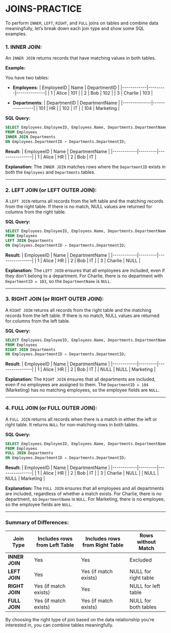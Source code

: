 # JOINS-PRACTICE
To perform `INNER`, `LEFT`, `RIGHT`, and `FULL` joins on tables and combine data meaningfully, let’s break down each join type and show some SQL examples.

### 1. **INNER JOIN**:
An `INNER JOIN` returns records that have matching values in both tables.

**Example:**

You have two tables:

- **Employees**:
  | EmployeeID | Name    | DepartmentID |
  |------------|---------|--------------|
  | 1          | Alice   | 101          |
  | 2          | Bob     | 102          |
  | 3          | Charlie | 103          |

- **Departments**:
  | DepartmentID | DepartmentName |
  |--------------|----------------|
  | 101          | HR             |
  | 102          | IT             |
  | 104          | Marketing      |

**SQL Query:**
```sql
SELECT Employees.EmployeeID, Employees.Name, Departments.DepartmentName
FROM Employees
INNER JOIN Departments
ON Employees.DepartmentID = Departments.DepartmentID;
```

**Result:**
| EmployeeID | Name    | DepartmentName |
|------------|---------|----------------|
| 1          | Alice   | HR             |
| 2          | Bob     | IT             |

**Explanation:**
The `INNER JOIN` matches rows where the `DepartmentID` exists in both the `Employees` and `Departments` tables.

---

### 2. **LEFT JOIN** (or **LEFT OUTER JOIN**):
A `LEFT JOIN` returns all records from the left table and the matching records from the right table. If there is no match, NULL values are returned for columns from the right table.

**SQL Query:**
```sql
SELECT Employees.EmployeeID, Employees.Name, Departments.DepartmentName
FROM Employees
LEFT JOIN Departments
ON Employees.DepartmentID = Departments.DepartmentID;
```

**Result:**
| EmployeeID | Name    | DepartmentName |
|------------|---------|----------------|
| 1          | Alice   | HR             |
| 2          | Bob     | IT             |
| 3          | Charlie | NULL           |

**Explanation:**
The `LEFT JOIN` ensures that all employees are included, even if they don't belong to a department. For Charlie, there is no department with `DepartmentID = 103`, so the `DepartmentName` is `NULL`.

---

### 3. **RIGHT JOIN** (or **RIGHT OUTER JOIN**):
A `RIGHT JOIN` returns all records from the right table and the matching records from the left table. If there is no match, NULL values are returned for columns from the left table.

**SQL Query:**
```sql
SELECT Employees.EmployeeID, Employees.Name, Departments.DepartmentName
FROM Employees
RIGHT JOIN Departments
ON Employees.DepartmentID = Departments.DepartmentID;
```

**Result:**
| EmployeeID | Name    | DepartmentName |
|------------|---------|----------------|
| 1          | Alice   | HR             |
| 2          | Bob     | IT             |
| NULL       | NULL    | Marketing      |

**Explanation:**
The `RIGHT JOIN` ensures that all departments are included, even if no employees are assigned to them. The `DepartmentID = 104` (Marketing) has no matching employees, so the employee fields are `NULL`.

---

### 4. **FULL JOIN** (or **FULL OUTER JOIN**):
A `FULL JOIN` returns all records when there is a match in either the left or right table. It returns `NULL` for non-matching rows in both tables.

**SQL Query:**
```sql
SELECT Employees.EmployeeID, Employees.Name, Departments.DepartmentName
FROM Employees
FULL JOIN Departments
ON Employees.DepartmentID = Departments.DepartmentID;
```

**Result:**
| EmployeeID | Name    | DepartmentName |
|------------|---------|----------------|
| 1          | Alice   | HR             |
| 2          | Bob     | IT             |
| 3          | Charlie | NULL           |
| NULL       | NULL    | Marketing      |

**Explanation:**
The `FULL JOIN` ensures that all employees and all departments are included, regardless of whether a match exists. For Charlie, there is no department, so `DepartmentName` is `NULL`. For Marketing, there is no employee, so the employee fields are `NULL`.

---

### Summary of Differences:

| Join Type      | Includes rows from Left Table | Includes rows from Right Table | Rows without Match |
|----------------|-------------------------------|--------------------------------|---------------------|
| **INNER JOIN** | Yes                           | Yes                            | Excluded            |
| **LEFT JOIN**  | Yes                           | Yes (if match exists)          | NULL for right table|
| **RIGHT JOIN** | Yes (if match exists)         | Yes                            | NULL for left table |
| **FULL JOIN**  | Yes (if match exists)         | Yes (if match exists)          | NULL for both tables|

By choosing the right type of join based on the data relationship you're interested in, you can combine tables meaningfully.
